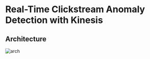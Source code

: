 # Real-Time Clickstream Anomaly Detection with Kinesis

## Architecture

![arch](https://user-images.githubusercontent.com/62965911/214810555-c3637a3c-7391-4076-892e-437e3219810c.png)